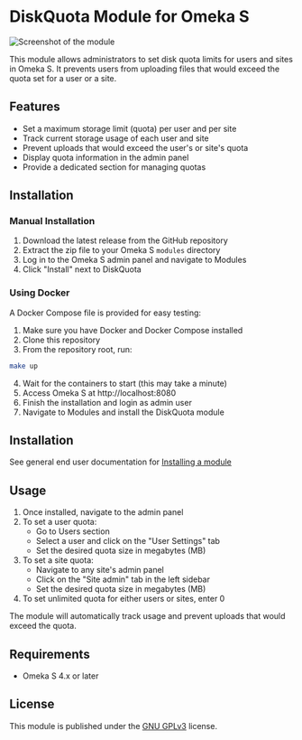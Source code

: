 # DiskQuota Module for Omeka S

![Screenshot of the module](https://github.com/ateeducacion/omeka-s-DiskQuota/.github/assets/screenshot1.png)

This module allows administrators to set disk quota limits for users and sites in Omeka S. It prevents users from uploading files that would exceed the quota set for a user or a site.

## Features

- Set a maximum storage limit (quota) per user and per site
- Track current storage usage of each user and site
- Prevent uploads that would exceed the user's or site's quota
- Display quota information in the admin panel
- Provide a dedicated section for managing quotas


## Installation

### Manual Installation

1. Download the latest release from the GitHub repository
2. Extract the zip file to your Omeka S `modules` directory
3. Log in to the Omeka S admin panel and navigate to Modules
5. Click "Install" next to DiskQuota

### Using Docker

A Docker Compose file is provided for easy testing:

1. Make sure you have Docker and Docker Compose installed
2. Clone this repository
3. From the repository root, run:

```bash
make up
```

4. Wait for the containers to start (this may take a minute)
5. Access Omeka S at http://localhost:8080
6. Finish the installation and login as admin user
7. Navigate to Modules and install the DiskQuota module

## Installation

See general end user documentation for [Installing a module](http://omeka.org/s/docs/user-manual/modules/#installing-modules)

## Usage

1. Once installed, navigate to the admin panel
2. To set a user quota:
   - Go to Users section
   - Select a user and click on the "User Settings" tab
   - Set the desired quota size in megabytes (MB)
3. To set a site quota:
   - Navigate to any site's admin panel
   - Click on the "Site admin" tab in the left sidebar
   - Set the desired quota size in megabytes (MB)
4. To set unlimited quota for either users or sites, enter 0

The module will automatically track usage and prevent uploads that would exceed the quota.

## Requirements

- Omeka S 4.x or later

## License

This module is published under the [GNU GPLv3](LICENSE) license.
